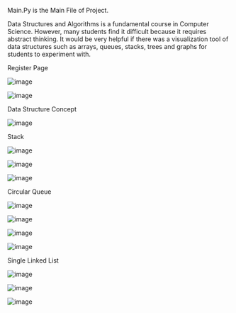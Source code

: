 Main.Py is the Main File of Project.

Data Structures and Algorithms is a fundamental course in Computer Science. However, many students find it difficult because it requires abstract thinking. It would be very helpful if there was a visualization tool of data structures such as arrays, queues, stacks, trees and graphs for students to experiment with.

Register Page

![image](https://github.com/Bhojrani/DSA-With-Fun/assets/101574171/c9378678-4e72-414f-8b8b-13f8d929fdd6)


![image](https://github.com/Bhojrani/DSA-With-Fun/assets/101574171/7f267ba9-bbc8-44e4-9e1e-4fb64bb77a2c)

Data Structure Concept

![image](https://github.com/Bhojrani/DSA-With-Fun/assets/101574171/30eca32b-5852-4449-8231-2770f7c9c456)

Stack

![image](https://github.com/Bhojrani/DSA-With-Fun/assets/101574171/bef2dbd6-006a-416f-befd-46a7c5e0a948)

![image](https://github.com/Bhojrani/DSA-With-Fun/assets/101574171/8a436863-b318-4f2a-83c3-052a2a10fee4)

![image](https://github.com/Bhojrani/DSA-With-Fun/assets/101574171/cd49d3db-863b-4aa8-89e4-af3e02bdde1c)

Circular Queue

![image](https://github.com/Bhojrani/DSA-With-Fun/assets/101574171/8c9a4132-f6c1-4727-bd1f-16dbe254cdca)

![image](https://github.com/Bhojrani/DSA-With-Fun/assets/101574171/2790b259-328b-4d1c-a6c9-c4821230a6a4)

![image](https://github.com/Bhojrani/DSA-With-Fun/assets/101574171/f64698f9-9928-4cbb-bb98-5d2d6a156a97)

![image](https://github.com/Bhojrani/DSA-With-Fun/assets/101574171/bf673c86-05d7-47ac-bbc2-a0da1a48fdae)

Single Linked List

![image](https://github.com/Bhojrani/DSA-With-Fun/assets/101574171/04f6330b-0775-4b80-a122-41276664eb5b)

![image](https://github.com/Bhojrani/DSA-With-Fun/assets/101574171/99bbd371-5ded-4793-8041-078b6ce17bd9)

![image](https://github.com/Bhojrani/DSA-With-Fun/assets/101574171/0e811eec-45a3-4494-9bd3-3da00584f696)

